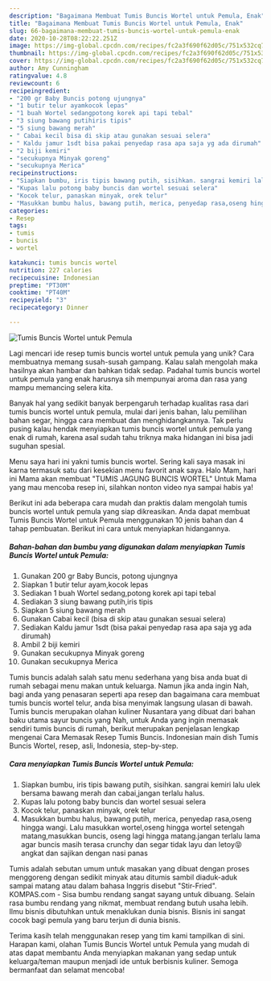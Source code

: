 ```yaml
---
description: "Bagaimana Membuat Tumis Buncis Wortel untuk Pemula, Enak"
title: "Bagaimana Membuat Tumis Buncis Wortel untuk Pemula, Enak"
slug: 66-bagaimana-membuat-tumis-buncis-wortel-untuk-pemula-enak
date: 2020-10-28T08:22:22.251Z
image: https://img-global.cpcdn.com/recipes/fc2a3f690f62d05c/751x532cq70/tumis-buncis-wortel-untuk-pemula-foto-resep-utama.jpg
thumbnail: https://img-global.cpcdn.com/recipes/fc2a3f690f62d05c/751x532cq70/tumis-buncis-wortel-untuk-pemula-foto-resep-utama.jpg
cover: https://img-global.cpcdn.com/recipes/fc2a3f690f62d05c/751x532cq70/tumis-buncis-wortel-untuk-pemula-foto-resep-utama.jpg
author: Amy Cunningham
ratingvalue: 4.8
reviewcount: 6
recipeingredient:
- "200 gr Baby Buncis potong ujungnya"
- "1 butir telur ayamkocok lepas"
- "1 buah Wortel sedangpotong korek api tapi tebal"
- "3 siung bawang putihiris tipis"
- "5 siung bawang merah"
- " Cabai kecil bisa di skip atau gunakan sesuai selera"
- " Kaldu jamur 1sdt bisa pakai penyedap rasa apa saja yg ada dirumah"
- "2 biji kemiri"
- "secukupnya Minyak goreng"
- "secukupnya Merica"
recipeinstructions:
- "Siapkan bumbu, iris tipis bawang putih, sisihkan. sangrai kemiri lalu ulek bersama bawang merah dan cabai,jangan terlalu halus."
- "Kupas lalu potong baby buncis dan wortel sesuai selera"
- "Kocok telur, panaskan minyak, orek telur"
- "Masukkan bumbu halus, bawang putih, merica, penyedap rasa,oseng hingga wangi. Lalu masukkan wortel,oseng hingga wortel setengah matang,masukkan buncis, oseng lagi hingga matang.jangan terlalu lama agar buncis masih terasa crunchy dan segar tidak layu dan letoy😝 angkat dan sajikan dengan nasi panas"
categories:
- Resep
tags:
- tumis
- buncis
- wortel

katakunci: tumis buncis wortel 
nutrition: 227 calories
recipecuisine: Indonesian
preptime: "PT30M"
cooktime: "PT40M"
recipeyield: "3"
recipecategory: Dinner

---
```



![Tumis Buncis Wortel untuk Pemula](https://img-global.cpcdn.com/recipes/fc2a3f690f62d05c/751x532cq70/tumis-buncis-wortel-untuk-pemula-foto-resep-utama.jpg)

Lagi mencari ide resep tumis buncis wortel untuk pemula yang unik? Cara membuatnya memang susah-susah gampang. Kalau salah mengolah maka hasilnya akan hambar dan bahkan tidak sedap. Padahal tumis buncis wortel untuk pemula yang enak harusnya sih mempunyai aroma dan rasa yang mampu memancing selera kita.

Banyak hal yang sedikit banyak berpengaruh terhadap kualitas rasa dari tumis buncis wortel untuk pemula, mulai dari jenis bahan, lalu pemilihan bahan segar, hingga cara membuat dan menghidangkannya. Tak perlu pusing kalau hendak menyiapkan tumis buncis wortel untuk pemula yang enak di rumah, karena asal sudah tahu triknya maka hidangan ini bisa jadi suguhan spesial.

Menu saya hari ini yakni tumis buncis wortel. Sering kali saya masak ini karna termasuk satu dari kesekian menu favorit anak saya. Halo Mam, hari ini Mama akan membuat &#34;TUMIS JAGUNG BUNCIS WORTEL&#34; Untuk Mama yang mau mencoba resep ini, silahkan nonton video nya sampai habis ya!


Berikut ini ada beberapa cara mudah dan praktis dalam mengolah tumis buncis wortel untuk pemula yang siap dikreasikan. Anda dapat membuat Tumis Buncis Wortel untuk Pemula menggunakan 10 jenis bahan dan 4 tahap pembuatan. Berikut ini cara untuk menyiapkan hidangannya.

<!--inarticleads1-->

##### Bahan-bahan dan bumbu yang digunakan dalam menyiapkan Tumis Buncis Wortel untuk Pemula:

1. Gunakan 200 gr Baby Buncis, potong ujungnya
1. Siapkan 1 butir telur ayam,kocok lepas
1. Sediakan 1 buah Wortel sedang,potong korek api tapi tebal
1. Sediakan 3 siung bawang putih,iris tipis
1. Siapkan 5 siung bawang merah
1. Gunakan  Cabai kecil (bisa di skip atau gunakan sesuai selera)
1. Sediakan  Kaldu jamur 1sdt (bisa pakai penyedap rasa apa saja yg ada dirumah)
1. Ambil 2 biji kemiri
1. Gunakan secukupnya Minyak goreng
1. Gunakan secukupnya Merica


Tumis buncis adalah salah satu menu sederhana yang bisa anda buat di rumah sebagai menu makan untuk keluarga. Namun jika anda ingin Nah, bagi anda yang penasaran seperti apa resep dan bagaimana cara membuat tumis buncis wortel telur, anda bisa menyimak langsung ulasan di bawah. Tumis buncis merupakan olahan kuliner Nusantara yang dibuat dari bahan baku utama sayur buncis yang Nah, untuk Anda yang ingin memasak sendiri tumis buncis di rumah, berikut merupakan penjelasan lengkap mengenai Cara Memasak Resep Tumis Buncis. Indonesian main dish Tumis Buncis Wortel, resep, asli, Indonesia, step-by-step. 

<!--inarticleads2-->

##### Cara menyiapkan Tumis Buncis Wortel untuk Pemula:

1. Siapkan bumbu, iris tipis bawang putih, sisihkan. sangrai kemiri lalu ulek bersama bawang merah dan cabai,jangan terlalu halus.
1. Kupas lalu potong baby buncis dan wortel sesuai selera
1. Kocok telur, panaskan minyak, orek telur
1. Masukkan bumbu halus, bawang putih, merica, penyedap rasa,oseng hingga wangi. Lalu masukkan wortel,oseng hingga wortel setengah matang,masukkan buncis, oseng lagi hingga matang.jangan terlalu lama agar buncis masih terasa crunchy dan segar tidak layu dan letoy😝 angkat dan sajikan dengan nasi panas


Tumis adalah sebutan umum untuk masakan yang dibuat dengan proses menggoreng dengan sedikit minyak atau ditumis sambil diaduk-aduk sampai matang atau dalam bahasa Inggris disebut &#34;Stir-Fried&#34;. KOMPAS.com - Sisa bumbu rendang sangat sayang untuk dibuang. Selain rasa bumbu rendang yang nikmat, membuat rendang butuh usaha lebih. Ilmu bisnis dibutuhkan untuk menaklukan dunia bisnis. Bisnis ini sangat cocok bagi pemula yang baru terjun di dunia bisnis. 

Terima kasih telah menggunakan resep yang tim kami tampilkan di sini. Harapan kami, olahan Tumis Buncis Wortel untuk Pemula yang mudah di atas dapat membantu Anda menyiapkan makanan yang sedap untuk keluarga/teman maupun menjadi ide untuk berbisnis kuliner. Semoga bermanfaat dan selamat mencoba!
